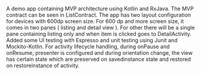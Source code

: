 A demo app containing MVP architecture using Kotlin and RxJava. 
The MVP contract can be seen in ListContract. The app has two layout configuration for devices with 600dp screen size. For 600 dp and more screen size, it comes in two panes ( listing and detail view ). For other there will be a single pane containing listing only and when item is clicked goes to DetailActivity. Added some UI testing with Espresso and unit testing using Junit and Mockito-Kotlin. For activity lifecycle handling, during onPause and onResume, presenter is configured and during orientation change, the view has certain state which are preserved on savedinstance state and restored on restoreinstance of activity.